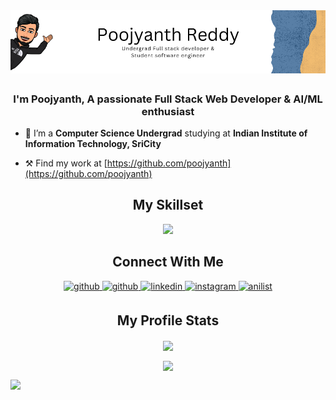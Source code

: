 <img src=https://raw.githubusercontent.com/poojyanth/poojyanth/main/Poojyanth%20Reddy.png alt="Poojyanth Reddy" style="margin-bottom: 5px;" />

<h3 align="center">I'm Poojyanth, A passionate Full Stack Web Developer & AI/ML enthusiast</h3>

- 📖 I’m a **Computer Science Undergrad** studying at **Indian Institute of Information Technology, SriCity**

- ⚒️ Find my work at [https://github.com/poojyanth](https://github.com/poojyanth)

<h2 align="center">My Skillset</h2>
<p align="center">
  <a href="https://skillicons.dev">
    <img src="https://skillicons.dev/icons?i=c,cpp,py,java,html,css,js,blender,matlab,mongodb,graphql,mysql,tailwind,nodejs,jquery,npm,react,vite,ps,git,github,discord,jest,jenkins,postman,redis,redux,pytorch,tensorflow,sklearn,kubernetes,docker,figma,vercel,vscode&perline=12" />
  </a>
</p>

<h2 align="center">Connect With Me</h2> 
<div align="center">
<a href="https://github.com/poojyanth" target="_blank">
<img src=https://img.shields.io/badge/github-%2324292e.svg?&style=for-the-badge&logo=github&logoColor=white alt=github style="margin-bottom: 5px;" />
</a>
<a href="mailto:mspoojyanthreddy@gmail.com" target="_blank">
<img src=https://img.shields.io/badge/Gmail-D14836?style=for-the-badge&logo=gmail&logoColor=white alt=github style="margin-bottom: 5px;" />
</a>
<a href="https://www.linkedin.com/in/poojyanthreddy/" target="_blank">
<img src=https://img.shields.io/badge/linkedin-%231E77B5.svg?&style=for-the-badge&logo=linkedin&logoColor=white alt=linkedin style="margin-bottom: 5px;" />
</a>
<a href="https://www.instagram.com/poojyanth_reddy/" target="_blank">
<img src=https://img.shields.io/badge/Instagram-E4405F?style=for-the-badge&logo=instagram&logoColor=white alt=instagram style="margin-bottom: 5px;" />
</a>
<a href="https://anilist.co/user/starlightIssi/" target="_blank">
<img src=https://img.shields.io/badge/AniList-02A9FF?style=for-the-badge&logo=AniList&logoColor=white alt=anilist style="margin-bottom: 5px;" />
</a>
</div>  
 
<h2 align="center">My Profile Stats</h2>

<div align="center"><img src="https://github-readme-stats-sigma-five.vercel.app/api?username=poojyanth&show_icons=true&show_icons=true&theme=tokyonight&locale=en&count_private=true&include_all_commits=true" align="center" /></div>  
<p></p>
<div align="center"><img src="https://github-readme-stats-sigma-five.vercel.app/api/top-langs/?username=poojyanth&show_icons=true&theme=tokyonight&locale=en&layout=compact&count_private=true" align="center" /></div> 


 ![](https://komarev.com/ghpvc/?username=poojyanth)

